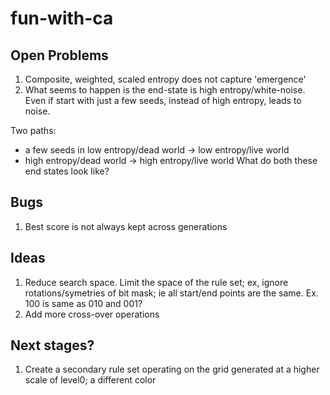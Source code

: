 # fun-with-ca

## Open Problems
1. Composite, weighted, scaled entropy does not capture 'emergence'
2. What seems to happen is the end-state is high entropy/white-noise. Even if start with just a few seeds, instead of high entropy, leads to noise.

Two paths:
- a few seeds in low entropy/dead world -> low entropy/live world
- high entropy/dead world -> high entropy/live world 
What do both these end states look like?

## Bugs
1. Best score is not always kept across generations

## Ideas

1. Reduce search space. Limit the space of the rule set; ex, ignore rotations/symetries of bit mask; ie all start/end points are the same.
Ex.  100 is same as 010 and 001?
2. Add more cross-over operations

## Next stages?
1. Create a secondary rule set operating on the grid generated at a higher scale of level0; a different color
